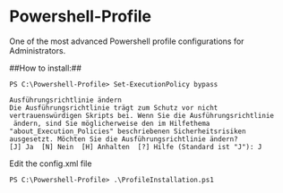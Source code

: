 Powershell-Profile
==================

One of the most advanced Powershell profile configurations for Administrators.

##How to install:##

	PS C:\Powershell-Profile> Set-ExecutionPolicy bypass

	Ausführungsrichtlinie ändern
	Die Ausführungsrichtlinie trägt zum Schutz vor nicht vertrauenswürdigen Skripts bei. Wenn Sie die Ausführungsrichtlinie
	 ändern, sind Sie möglicherweise den im Hilfethema "about_Execution_Policies" beschriebenen Sicherheitsrisiken
	ausgesetzt. Möchten Sie die Ausführungsrichtlinie ändern?
	[J] Ja  [N] Nein  [H] Anhalten  [?] Hilfe (Standard ist "J"): J

Edit the config.xml file

	PS C:\Powershell-Profile> .\ProfileInstallation.ps1
